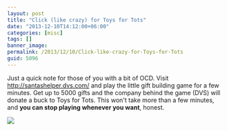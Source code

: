 ```yaml
---
layout: post
title: "Click (like crazy) for Toys for Tots"
date: "2013-12-10T14:12:00+06:00"
categories: [misc]
tags: []
banner_image: 
permalink: /2013/12/10/Click-like-crazy-for-Toys-for-Tots
guid: 5096
---
```


<p>
Just a quick note for those of you with a bit of OCD. Visit <a href="http://santashelper.dvs.com/">http://santashelper.dvs.com/</a> and play the little gift building game for a few minutes. Get up to 5000 gifts and the company behind the game (DVS) will donate a buck to Toys for Tots. This won't take more than a few minutes, and <strong>you can stop playing whenever you want</strong>, honest.
</p>

<p>
<img src="https://static.raymondcamden.com/images/Santa_s_Helper.jpg" />
</p>